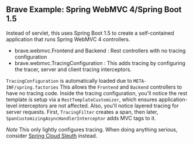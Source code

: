 ## Brave Example: Spring WebMVC 4/Spring Boot 1.5

Instead of servlet, this uses Spring Boot 1.5 to create a self-contained
application that runs Spring WebMVC 4 controllers.

*   brave.webmvc.Frontend and Backend : Rest controllers with no tracing configuration
*   brave.webmvc.TracingConfiguration : This adds tracing by configuring the tracer, server and client tracing interceptors.

`TracingConfiguration` is automatically loaded due to `META-INF/spring.factories`
This allows the `Frontend` and `Backend` controllers to have no tracing
code. Inside the tracing configuration, you'll notice the rest template
is setup via a `RestTemplateCustomizer`, which ensures application-level
interceptors are not affected. Also, you'll notice layered tracing for
server requests. First, `TracingFilter` creates a span, then later,
`SpanCustomizingAsyncHandlerInterceptor` adds MVC tags to it.

*Note* This only lightly configures tracing. When doing anything serious,
consider [Spring Cloud Sleuth](https://github.com/spring-cloud/spring-cloud-sleuth) instead.
